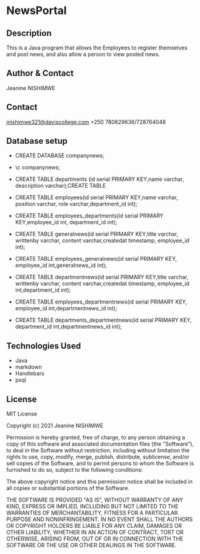 # NewsPortal

## Description

This is a Java program that  allows the Employees to register themselves and post news, and also allow a person to view posted news.
## Author & Contact
 Jeanine NISHIMWE
## Contact
 jnishimwe321@daviscollege.com
 +250 780629636/728764048

## Database setup

* CREATE DATABASE companynews;

* \c companynews;

* CREATE TABLE departments (id serial PRIMARY KEY,name varchar, description varchar);CREATE TABLE

* CREATE TABLE employees(id serial PRIMARY KEY,name varchar, position varchar, role varchar,department_id int);

* CREATE TABLE employees_departments(id serial PRIMARY KEY,employee_id int, department_id int);

* CREATE TABLE generalnews(id serial PRIMARY KEY,title varchar, writtenby varchar, content varchar,createdat timestamp, employee_id int);

* CREATE TABLE employees_generalnews(id serial PRIMARY KEY, employee_id int,generalnews_id int);

* CREATE TABLE departmentnews(id serial PRIMARY KEY,title varchar, writtenby varchar, content varchar,createdat timestamp, employee_id int,department_id int);

* CREATE TABLE employees_departmentnews(id serial PRIMARY KEY, employee_id int,departmentnews_id int);

* CREATE TABLE departments_departmentnews(id serial PRIMARY KEY, department_id int,departmentnews_id int);


## Technologies Used

* Java
* markdown
* Handlebars
* psql

## License

MIT License

Copyright (c) 2021 Jeanine NISHIMWE

Permission is hereby granted, free of charge, to any person obtaining a copy
of this software and associated documentation files (the "Software"), to deal
in the Software without restriction, including without limitation the rights
to use, copy, modify, merge, publish, distribute, sublicense, and/or sell
copies of the Software, and to permit persons to whom the Software is
furnished to do so, subject to the following conditions:

The above copyright notice and this permission notice shall be included in all
copies or substantial portions of the Software.

THE SOFTWARE IS PROVIDED "AS IS", WITHOUT WARRANTY OF ANY KIND, EXPRESS OR
IMPLIED, INCLUDING BUT NOT LIMITED TO THE WARRANTIES OF MERCHANTABILITY,
FITNESS FOR A PARTICULAR PURPOSE AND NONINFRINGEMENT. IN NO EVENT SHALL THE
AUTHORS OR COPYRIGHT HOLDERS BE LIABLE FOR ANY CLAIM, DAMAGES OR OTHER
LIABILITY, WHETHER IN AN ACTION OF CONTRACT, TORT OR OTHERWISE, ARISING FROM,
OUT OF OR IN CONNECTION WITH THE SOFTWARE OR THE USE OR OTHER DEALINGS IN THE
SOFTWARE.
